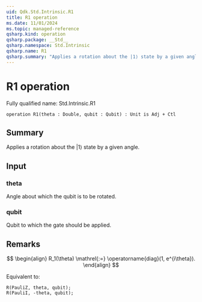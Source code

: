 ```yaml
---
uid: Qdk.Std.Intrinsic.R1
title: R1 operation
ms.date: 11/01/2024
ms.topic: managed-reference
qsharp.kind: operation
qsharp.package: __Std__
qsharp.namespace: Std.Intrinsic
qsharp.name: R1
qsharp.summary: "Applies a rotation about the |1⟩ state by a given angle."
---
```


# R1 operation

Fully qualified name: Std.Intrinsic.R1

```qsharp
operation R1(theta : Double, qubit : Qubit) : Unit is Adj + Ctl
```

## Summary
Applies a rotation about the $|1⟩$ state by a given angle.

## Input
### theta
Angle about which the qubit is to be rotated.
### qubit
Qubit to which the gate should be applied.

## Remarks
$$
\begin{align}
    R_1(\theta) \mathrel{:=}
    \operatorname{diag}(1, e^{i\theta}).
\end{align}
$$

Equivalent to:
```qsharp
R(PauliZ, theta, qubit);
R(PauliI, -theta, qubit);
```
